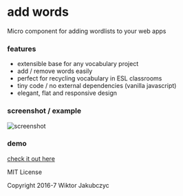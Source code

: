# add words
Micro component for adding wordlists to your web apps

### features
- extensible base for any vocabulary project
- add / remove words easily
- perfect for recycling vocabulary in ESL classrooms
- tiny code / no external dependencies (vanilla javascript)
- elegant, flat and responsive design

### screenshot / example
![screenshot](http://monolithpl.github.io/add.words/add-words.png "screenshot")

### demo
[check it out here](http://monolithpl.github.io/add.words)

MIT License

Copyright 2016-7 Wiktor Jakubczyc

